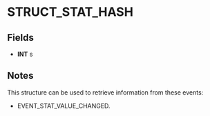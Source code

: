 # STRUCT_STAT_HASH

## Fields
* **INT** s

## Notes
This structure can be used to retrieve information from these events:
- EVENT_STAT_VALUE_CHANGED.